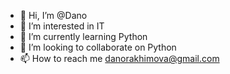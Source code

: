 - 👋 Hi, I’m @Dano
- 👀 I’m interested in IT
- 🌱 I’m currently learning Python
- 💞️ I’m looking to collaborate on Python
- 📫 How to reach me danorakhimova@gmail.com

<!---
Dano202342/Dano202342 is a ✨ special ✨ repository because its `README.md` (this file) appears on your GitHub profile.
You can click the Preview link to take a look at your changes.
--->
